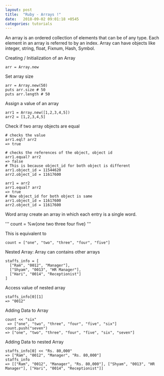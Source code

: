 ```yaml
---
layout: post
title:  "Ruby - Arrays !"
date:   2018-09-02 09:01:18 +0545
categories: tutorials
---
```


An array is an ordered collection of elements that can be of any type. Each element in an array is referred to by an index. Array can have objects like integer, string, float, Fixnum, Hash, Symbol.

Creating / Initialization of an Array

```
arr = Array.new
```

Set array size

```
arr = Array.new(50)
puts arr.size # 50
puts arr.length # 50
```

Assign a value of an array

```
arr1 = Array.new([1,2,3,4,5])
arr2 = [1,2,3,4,5]
```

Check if two array objects are equal

```
# checks the value
arr1.eql? arr2
=> true

# checks the references of the object, object id
arr1.equal? arr2
=> false
# This is because object_id for both object is different
arr1.object_id = 11544620
arr2.object_id = 11617600

arr1 = arr2
arr1.equal? arr2 
=> true
# Now object_id for both object is same
arr1.object_id = 11617600
arr2.object_id = 11617600
```

Word array create an array in which each entry is a single word.

'''
count  = %w{one two three four five}
'''

This is equivalent to

```
count = ["one", "two", "three", "four", "five"]
```

Nested Array: Array can contains other arrays

```
staffs_info = [
  ["Ram", "0012", "Manager"],
  ["Shyam", "0013", "HR Manager"],
  ["Hari", "0014", "Receptionist"]
]
```

Access value of nested array

```
staffs_info[0][1]
=> "0012"
```

Adding Data to Array

```
count << "six"
 => ["one", "two", "three", "four", "five", "six"]
count.push("seven")
=> ["one", "two", "three", "four", "five", "six", "seven"]
```

Adding Data to nested Array

```
staffs_info[0] << "Rs. 80,000"
=> ["Ram", "0012", "Manager", "Rs. 80,000"]
staffs_info
=> [["Ram", "0012", "Manager", "Rs. 80,000"], ["Shyam", "0013", "HR Manager"], ["Hari", "0014", "Receptionist"]]
```

